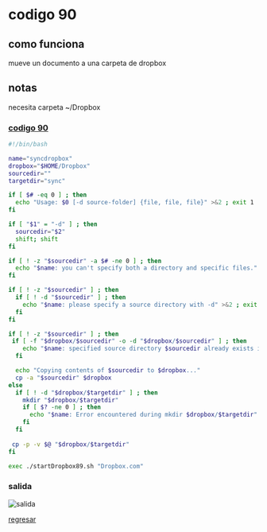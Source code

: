 # codigo 90
## como funciona
mueve un documento a una carpeta de dropbox

## notas
necesita carpeta ~/Dropbox

### [codigo 90](Recipes/90syncDropbox.sh)

```bash
#!/bin/bash

name="syncdropbox"
dropbox="$HOME/Dropbox"
sourcedir=""
targetdir="sync"

if [ $# -eq 0 ] ; then
  echo "Usage: $0 [-d source-folder] {file, file, file}" >&2 ; exit 1
fi 

if [ "$1" = "-d" ] ; then
  sourcedir="$2"
  shift; shift
fi

if [ ! -z "$sourcedir" -a $# -ne 0 ] ; then
  echo "$name: you can't specify both a directory and specific files." >&2 ; exit 1
fi

if [ ! -z "$sourcedir" ] ; then
  if [ ! -d "$sourcedir" ] ; then
    echo "$name: please specify a source directory with -d" >&2 ; exit 1
  fi
fi

if [ ! -z "$sourcedir" ] ; then
 if [ -f "$dropbox/$sourcedir" -o -d "$dropbox/$sourcedir" ] ; then
    echo "$name: specified source directory $sourcedir already exists in $dropbox" >&2 ; exit 1
  fi

  echo "Copying contents of $sourcedir to $dropbox..."
  cp -a "$sourcedir" $dropbox
else
  if [ ! -d "$dropbox/$targetdir" ] ; then
    mkdir "$dropbox/$targetdir"
    if [ $? -ne 0 ] ; then
      echo "$name: Error encountered during mkdir $dropbox/$targetdir" >&2 ; exit 1
    fi
  fi
    
 cp -p -v $@ "$dropbox/$targetdir"
fi

exec ./startDropbox89.sh "Dropbox.com"
```
### salida
![salida](Salidas/90.png)

[regresar](README.md)